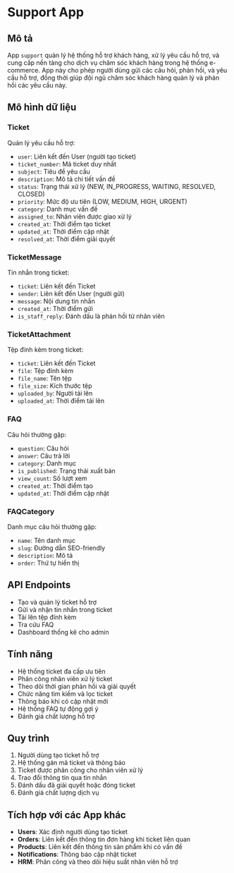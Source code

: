 # Support App

## Mô tả
App `support` quản lý hệ thống hỗ trợ khách hàng, xử lý yêu cầu hỗ trợ, và cung cấp nền tảng cho dịch vụ chăm sóc khách hàng trong hệ thống e-commerce. App này cho phép người dùng gửi các câu hỏi, phản hồi, và yêu cầu hỗ trợ, đồng thời giúp đội ngũ chăm sóc khách hàng quản lý và phản hồi các yêu cầu này.

## Mô hình dữ liệu

### Ticket
Quản lý yêu cầu hỗ trợ:
- `user`: Liên kết đến User (người tạo ticket)
- `ticket_number`: Mã ticket duy nhất
- `subject`: Tiêu đề yêu cầu
- `description`: Mô tả chi tiết vấn đề
- `status`: Trạng thái xử lý (NEW, IN_PROGRESS, WAITING, RESOLVED, CLOSED)
- `priority`: Mức độ ưu tiên (LOW, MEDIUM, HIGH, URGENT)
- `category`: Danh mục vấn đề
- `assigned_to`: Nhân viên được giao xử lý
- `created_at`: Thời điểm tạo ticket
- `updated_at`: Thời điểm cập nhật
- `resolved_at`: Thời điểm giải quyết

### TicketMessage
Tin nhắn trong ticket:
- `ticket`: Liên kết đến Ticket
- `sender`: Liên kết đến User (người gửi)
- `message`: Nội dung tin nhắn
- `created_at`: Thời điểm gửi
- `is_staff_reply`: Đánh dấu là phản hồi từ nhân viên

### TicketAttachment
Tệp đính kèm trong ticket:
- `ticket`: Liên kết đến Ticket
- `file`: Tệp đính kèm
- `file_name`: Tên tệp
- `file_size`: Kích thước tệp
- `uploaded_by`: Người tải lên
- `uploaded_at`: Thời điểm tải lên

### FAQ
Câu hỏi thường gặp:
- `question`: Câu hỏi
- `answer`: Câu trả lời
- `category`: Danh mục
- `is_published`: Trạng thái xuất bản
- `view_count`: Số lượt xem
- `created_at`: Thời điểm tạo
- `updated_at`: Thời điểm cập nhật

### FAQCategory
Danh mục câu hỏi thường gặp:
- `name`: Tên danh mục
- `slug`: Đường dẫn SEO-friendly
- `description`: Mô tả
- `order`: Thứ tự hiển thị

## API Endpoints
- Tạo và quản lý ticket hỗ trợ
- Gửi và nhận tin nhắn trong ticket
- Tải lên tệp đính kèm
- Tra cứu FAQ
- Dashboard thống kê cho admin

## Tính năng
- Hệ thống ticket đa cấp ưu tiên
- Phân công nhân viên xử lý ticket
- Theo dõi thời gian phản hồi và giải quyết
- Chức năng tìm kiếm và lọc ticket
- Thông báo khi có cập nhật mới
- Hệ thống FAQ tự động gợi ý
- Đánh giá chất lượng hỗ trợ

## Quy trình
1. Người dùng tạo ticket hỗ trợ
2. Hệ thống gán mã ticket và thông báo
3. Ticket được phân công cho nhân viên xử lý
4. Trao đổi thông tin qua tin nhắn
5. Đánh dấu đã giải quyết hoặc đóng ticket
6. Đánh giá chất lượng dịch vụ

## Tích hợp với các App khác
- **Users**: Xác định người dùng tạo ticket
- **Orders**: Liên kết đến thông tin đơn hàng khi ticket liên quan
- **Products**: Liên kết đến thông tin sản phẩm khi có vấn đề
- **Notifications**: Thông báo cập nhật ticket
- **HRM**: Phân công và theo dõi hiệu suất nhân viên hỗ trợ
